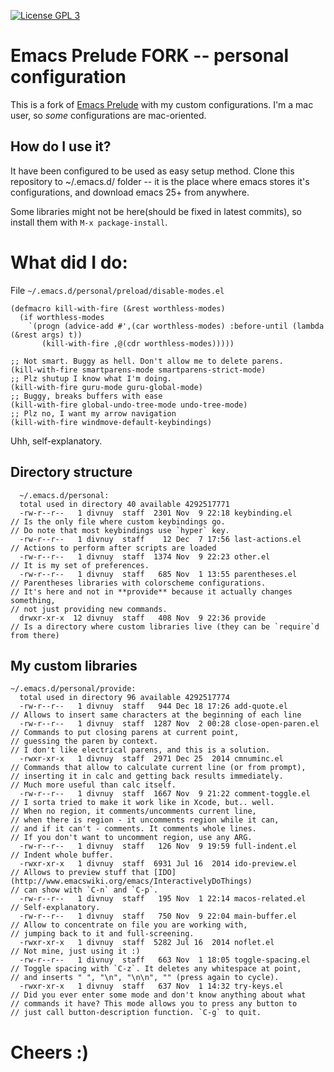 [![License GPL 3][badge-license]](http://www.gnu.org/licenses/gpl-3.0.txt)

Emacs Prelude FORK -- personal configuration
=============

This is a fork of [Emacs Prelude](https://github.com/bbatsov/prelude) with my custom configurations. I'm a mac user, so *some* configurations are mac-oriented.

## How do I use it?

It have been configured to be used as easy setup method. Clone this repository to ~/.emacs.d/ folder -- it is the place where emacs stores it's configurations, and download emacs 25+ from anywhere.

Some libraries might not be here(should be fixed in latest commits), so install them with `M-x package-install`.

# What did I do:

File `~/.emacs.d/personal/preload/disable-modes.el`

``` emacs-lisp
(defmacro kill-with-fire (&rest worthless-modes)
  (if worthless-modes
    `(progn (advice-add #',(car worthless-modes) :before-until (lambda (&rest args) t))
       (kill-with-fire ,@(cdr worthless-modes)))))

;; Not smart. Buggy as hell. Don't allow me to delete parens.
(kill-with-fire smartparens-mode smartparens-strict-mode)
;; Plz shutup I know what I'm doing.
(kill-with-fire guru-mode guru-global-mode)
;; Buggy, breaks buffers with ease
(kill-with-fire global-undo-tree-mode undo-tree-mode)
;; Plz no, I want my arrow navigation
(kill-with-fire windmove-default-keybindings)
```

Uhh, self-explanatory.

## Directory structure

```
  ~/.emacs.d/personal:
  total used in directory 40 available 4292517771
  -rw-r--r--   1 divnuy  staff  2301 Nov  9 22:18 keybinding.el
// Is the only file where custom keybindings go.
// Do note that most keybindings use `hyper` key.
  -rw-r--r--   1 divnuy  staff    12 Dec  7 17:56 last-actions.el
// Actions to perform after scripts are loaded  
  -rw-r--r--   1 divnuy  staff  1374 Nov  9 22:23 other.el
// It is my set of preferences.
  -rw-r--r--   1 divnuy  staff   685 Nov  1 13:55 parentheses.el
// Parentheses libraries with colorscheme configurations.
// It's here and not in **provide** because it actually changes something,
// not just providing new commands.
  drwxr-xr-x  12 divnuy  staff   408 Nov  9 22:36 provide
// Is a directory where custom libraries live (they can be `require`d from there)
```

## My custom libraries

```
~/.emacs.d/personal/provide:
  total used in directory 96 available 4292517774
  -rw-r--r--   1 divnuy  staff   944 Dec 18 17:26 add-quote.el
// Allows to insert same characters at the beginning of each line
  -rw-r--r--   1 divnuy  staff  1287 Nov  2 00:28 close-open-paren.el
// Commands to put closing parens at current point,
// guessing the paren by context.
// I don't like electrical parens, and this is a solution.
  -rwxr-xr-x   1 divnuy  staff  2971 Dec 25  2014 cmnuminc.el
// Commands that allow to calculate current line (or from prompt),
// inserting it in calc and getting back results immediately.
// Much more useful than calc itself.
  -rw-r--r--   1 divnuy  staff  1667 Nov  9 21:22 comment-toggle.el
// I sorta tried to make it work like in Xcode, but.. well.
// When no region, it comments/uncomments current line,
// when there is region - it uncomments region while it can,
// and if it can't - comments. It comments whole lines.
// If you don't want to uncomment region, use any ARG.
  -rw-r--r--   1 divnuy  staff   126 Nov  9 19:59 full-indent.el
// Indent whole buffer.
  -rwxr-xr-x   1 divnuy  staff  6931 Jul 16  2014 ido-preview.el
// Allows to preview stuff that [IDO](http://www.emacswiki.org/emacs/InteractivelyDoThings)
// can show with `C-n` and `C-p`.
  -rw-r--r--   1 divnuy  staff   195 Nov  1 22:14 macos-related.el
// Self-explanatory.
  -rw-r--r--   1 divnuy  staff   750 Nov  9 22:04 main-buffer.el
// Allow to concentrate on file you are working with,
// jumping back to it and full-screening.
  -rwxr-xr-x   1 divnuy  staff  5282 Jul 16  2014 noflet.el
// Not mine, just using it :)
  -rw-r--r--   1 divnuy  staff   663 Nov  1 18:05 toggle-spacing.el
// Toggle spacing with `C-z`. It deletes any whitespace at point,
// and inserts " ", "\n", "\n\n", "" (press again to cycle).
  -rwxr-xr-x   1 divnuy  staff   637 Nov  1 14:32 try-keys.el
// Did you ever enter some mode and don't know anything about what
// commands it have? This mode allows you to press any button to
// just call button-description function. `C-g` to quit.
```

# Cheers :)

[badge-license]: https://img.shields.io/badge/license-GPL_3-green.svg
